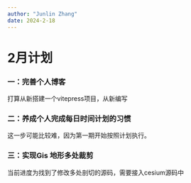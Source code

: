```yaml
---
author: "Junlin Zhang"
date: 2024-2-18
---
```

# 2月计划  

### 一：完善个人博客  
打算从新搭建一个vitepress项目，从新编写
### 二：养成个人完成每日时间计划的习惯
这一步可能比较难，因为第一期开始按照计划执行。
### 三：实现Gis 地形多处裁剪
当前进度为找到了修改多处剖切的源码，需要接入cesium源码中